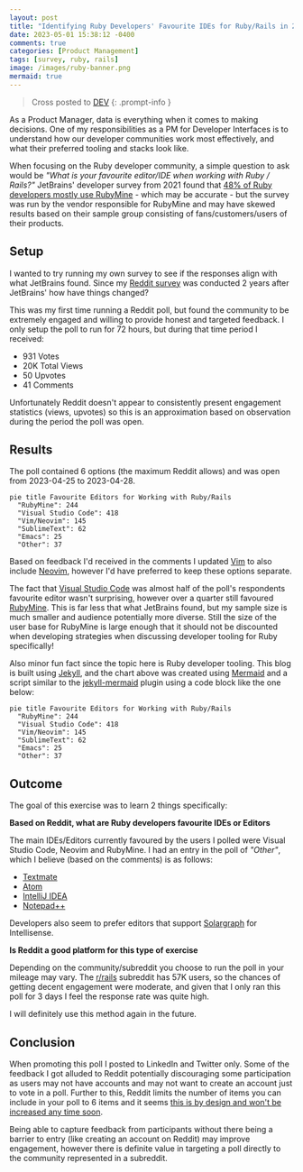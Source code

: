```yaml
---
layout: post
title: "Identifying Ruby Developers' Favourite IDEs for Ruby/Rails in 2023"
date: 2023-05-01 15:38:12 -0400
comments: true
categories: [Product Management]
tags: [survey, ruby, rails]
image: /images/ruby-banner.png
mermaid: true
---
```


> Cross posted to [DEV](https://dev.to/alexbevi/identifying-ruby-developers-favourite-ides-for-rubyrails-in-2023-3h4k)
{: .prompt-info }

As a Product Manager, data is everything when it comes to making decisions. One of my responsibilities as a PM for Developer Interfaces is to understand how our developer communities work most effectively, and what their preferred tooling and stacks look like.

When focusing on the Ruby developer community, a simple question to ask would be _"What is your favourite editor/IDE when working with Ruby / Rails?"_ JetBrains' developer survey from 2021 found that [48% of Ruby developers mostly use RubyMine](https://www.jetbrains.com/lp/devecosystem-2021/ruby/#Ruby_what-editor-ide-do-you-mostly-use-for-ruby-development) - which may be accurate - but the survey was run by the vendor responsible for RubyMine and may have skewed results based on their sample group consisting of fans/customers/users of their products.

## Setup

I wanted to try running my own survey to see if the responses align with what JetBrains found. Since my [Reddit survey](https://www.reddit.com/r/rails/comments/12yjgwh/favorite_editoride_when_working_with_ruby_rails/) was conducted 2 years after JetBrains' how have things changed?

This was my first time running a Reddit poll, but found the community to be extremely engaged and willing to provide honest and targeted feedback. I only setup the poll to run for 72 hours, but during that time period I received:

* 931 Votes
* 20K Total Views
* 50 Upvotes
* 41 Comments

Unfortunately Reddit doesn't appear to consistently present engagement statistics (views, upvotes) so this is an approximation based on observation during the period the poll was open.

## Results

The poll contained 6 options (the maximum Reddit allows) and was open from 2023-04-25 to 2023-04-28.

```mermaid
pie title Favourite Editors for Working with Ruby/Rails
  "RubyMine": 244
  "Visual Studio Code": 418
  "Vim/Neovim": 145
  "SublimeText": 62
  "Emacs": 25
  "Other": 37
```

Based on feedback I'd received in the comments I updated [Vim](https://www.vim.org/) to also include [Neovim](https://neovim.io/), however I'd have preferred to keep these options separate.

The fact that [Visual Studio Code](https://code.visualstudio.com/) was almost half of the poll's respondents favourite editor wasn't surprising, however over a quarter still favoured [RubyMine](https://www.jetbrains.com/ruby/). This is far less that what JetBrains found, but my sample size is much smaller and audience potentially more diverse. Still the size of the user base for RubyMine is large enough that it should not be discounted when developing strategies when discussing developer tooling for Ruby specifically!

Also minor fun fact since the topic here is Ruby developer tooling. This blog is built using [Jekyll](https://jekyllrb.com/), and the chart above was created using [Mermaid](https://mermaid.js.org/) and a script similar to the [jekyll-mermaid](https://github.com/jasonbellamy/jekyll-mermaid) plugin using a code block like the one below:

```
pie title Favourite Editors for Working with Ruby/Rails
  "RubyMine": 244
  "Visual Studio Code": 418
  "Vim/Neovim": 145
  "SublimeText": 62
  "Emacs": 25
  "Other": 37
```

## Outcome

The goal of this exercise was to learn 2 things specifically:

**Based on Reddit, what are Ruby developers favourite IDEs or Editors**

The main IDEs/Editors currently favoured by the users I polled were Visual Studio Code, Neovim and RubyMine. I had an entry in the poll of _"Other"_, which I believe (based on the comments) is as follows:

* [Textmate](https://macromates.com/)
* [Atom](https://github.com/atom)
* [IntelliJ IDEA](https://www.jetbrains.com/idea/)
* [Notepad++](https://notepad-plus-plus.org/)

Developers also seem to prefer editors that support [Solargraph](https://solargraph.org/) for Intellisense.

**Is Reddit a good platform for this type of exercise**

Depending on the community/subreddit you choose to run the poll in your mileage may vary. The [r/rails](https://www.reddit.com/r/rails/) subreddit has 57K users, so the chances of getting decent engagement were moderate, and given that I only ran this poll for 3 days I feel the response rate was quite high.

I will definitely use this method again in the future.

## Conclusion

When promoting this poll I posted to LinkedIn and Twitter only. Some of the feedback I got alluded to Reddit potentially discouraging some participation as users may not have accounts and may not want to create an account just to vote in a poll. Further to this, Reddit limits the number of items you can include in your poll to 6 items and it seems [this is by design and won't be increased any time soon](https://www.reddit.com/r/ModSupport/comments/hach42/why_is_there_a_6choice_poll_limit/).

Being able to capture feedback from participants without there being a barrier to entry (like creating an account on Reddit) may improve engagement, however there is definite value in targeting a poll directly to the community represented in a subreddit.